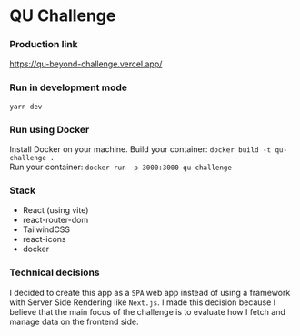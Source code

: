 # QU Challenge

### Production link
https://qu-beyond-challenge.vercel.app/

### Run in development mode
```yarn dev```

### Run using Docker
Install Docker on your machine.
Build your container: ```docker build -t qu-challenge .```\
Run your container: ```docker run -p 3000:3000 qu-challenge```

### Stack 
* React (using vite)
* react-router-dom
* TailwindCSS
* react-icons
* docker 

### Technical decisions
I decided to create this app as a ```SPA``` web app instead of using a framework with Server Side Rendering like ```Next.js```. I made this decision because I believe that the main focus of the challenge is to evaluate how I fetch and manage data on the frontend side. 